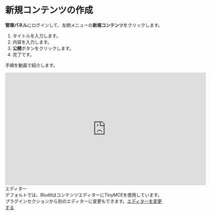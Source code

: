 # 新規コンテンツの作成
<!-- position: 2 -->

 **管理パネル**にログインして、左側メニューの**新規コンテンツ**をクリックします。

1. タイトルを入力します。
2. 内容を入力します。
3.  **公開**ボタンをクリックします。
4. 完了です。

手順を動画で紹介します。
<div class="videoWrapper">
	<iframe width="640" height="360" src="https://www.youtube.com/embed/HJ2uo-Pe-gY?rel=0&amp;showinfo=0" frameborder="0" allow="accelerometer; autoplay; encrypted-media; gyroscope; picture-in-picture" allowfullscreen></iframe>
</div>

<div class="note">
<div class="title">エディター</div>
デフォルトでは、BluditはコンテンツエディターにTinyMCEを使用しています。プラグインセクションから別のエディターに変更もできます。<a href="https://docs.bludit.com/en/content/how-to-change-the-editor">エディターを変更する</a>
</div>
